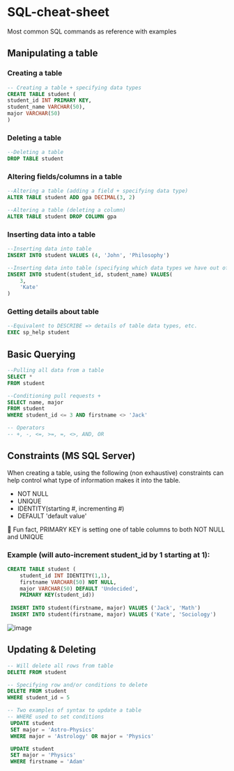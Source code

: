 # SQL-cheat-sheet
Most common SQL commands as reference with examples

## Manipulating a table

### Creating a table
```SQL
-- Creating a table + specifying data types
CREATE TABLE student (
student_id INT PRIMARY KEY,
student_name VARCHAR(50),
major VARCHAR(50)
)
```

### Deleting a table
```SQL
--Deleting a table
DROP TABLE student
```

### Altering fields/columns in a table
```SQL
--Altering a table (adding a field + specifying data type)
ALTER TABLE student ADD gpa DECIMAL(3, 2)

--Altering a table (deleting a column)
ALTER TABLE student DROP COLUMN gpa
```

### Inserting data into a table
```SQL
--Inserting data into table
INSERT INTO student VALUES (4, 'John', 'Philosophy')

--Inserting data into table (specifying which data types we have out of total required to avoid errors)
INSERT INTO student(student_id, student_name) VALUES(
	3,
	'Kate'
)
```

### Getting details about table

```SQL 
--Equivalent to DESCRIBE => details of table data types, etc.
EXEC sp_help student
```

## Basic Querying
```SQL
--Pulling all data from a table
SELECT *
FROM student

--Conditioning pull requests +
SELECT name, major
FROM student
WHERE student_id <= 3 AND firstname <> 'Jack'

-- Operators 
-- +, -, <=, >=, =, <>, AND, OR
```

## Constraints (MS SQL Server)

When creating a table, using the following (non exhaustive) constraints can help control what type of information makes it into the table.

* NOT NULL
* UNIQUE
* IDENTITY(starting #, incrementing #)
* DEFAULT 'default value'

🍯 Fun fact, PRIMARY KEY is setting one of table columns to both NOT NULL and UNIQUE

### Example (will auto-increment student_id by 1 starting at 1):

```SQL
CREATE TABLE student (
	student_id INT IDENTITY(1,1),
	firstname VARCHAR(50) NOT NULL,
	major VARCHAR(50) DEFAULT 'Undecided',
	PRIMARY KEY(student_id))
 
 INSERT INTO student(firstname, major) VALUES ('Jack', 'Math')
 INSERT INTO student(firstname, major) VALUES ('Kate', 'Sociology')
```

![image](https://user-images.githubusercontent.com/94760028/208919331-f24ff63b-dc1a-48c2-98df-55fd00584c4f.png)

## Updating & Deleting

```SQL
-- Will delete all rows from table
DELETE FROM student

-- Specifying row and/or conditions to delete
DELETE FROM student
WHERE student_id = 5

-- Two examples of syntax to update a table
-- WHERE used to set conditions
 UPDATE student
 SET major = 'Astro-Physics'
 WHERE major = 'Astrology' OR major = 'Physics'

 UPDATE student
 SET major = 'Physics'
 WHERE firstname = 'Adam'
```
